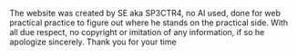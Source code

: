 The website was created by SE aka SP3CTR4, no AI used, done for web practical practice to figure out where he stands on the practical side. With all due respect, no copyright or imitation of any information, if so he apologize sincerely. Thank you for your time

